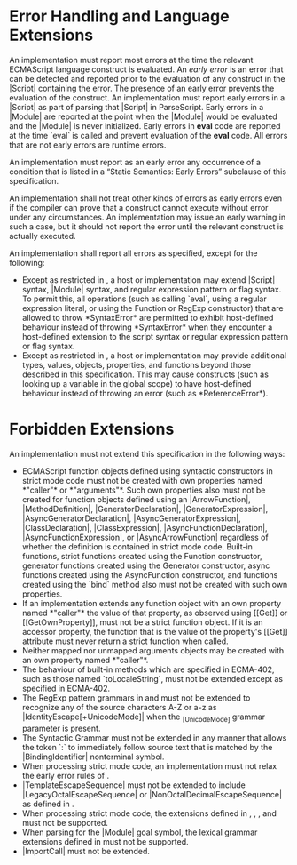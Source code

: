 # Error Handling and Language Extensions
  <p>An implementation must report most errors at the time the relevant ECMAScript language construct is evaluated. An <dfn id="early-error" variants="early errors">early error</dfn> is an error that can be detected and reported prior to the evaluation of any construct in the |Script| containing the error. The presence of an early error prevents the evaluation of the construct. An implementation must report early errors in a |Script| as part of parsing that |Script| in ParseScript. Early errors in a |Module| are reported at the point when the |Module| would be evaluated and the |Module| is never initialized. Early errors in <b>eval</b> code are reported at the time `eval` is called and prevent evaluation of the <b>eval</b> code. All errors that are not early errors are runtime errors.</p>
  <p>An implementation must report as an early error any occurrence of a condition that is listed in a “Static Semantics: Early Errors” subclause of this specification.</p>
  <p>An implementation shall not treat other kinds of errors as early errors even if the compiler can prove that a construct cannot execute without error under any circumstances. An implementation may issue an early warning in such a case, but it should not report the error until the relevant construct is actually executed.</p>
  <p>An implementation shall report all errors as specified, except for the following:</p>
  <ul>
    <li>
      Except as restricted in <emu-xref href="#sec-forbidden-extensions"></emu-xref>, a host or implementation may extend |Script| syntax, |Module| syntax, and regular expression pattern or flag syntax. To permit this, all operations (such as calling `eval`, using a regular expression literal, or using the Function or RegExp constructor) that are allowed to throw *SyntaxError* are permitted to exhibit host-defined behaviour instead of throwing *SyntaxError* when they encounter a host-defined extension to the script syntax or regular expression pattern or flag syntax.
    </li>
    <li>
      Except as restricted in <emu-xref href="#sec-forbidden-extensions"></emu-xref>, a host or implementation may provide additional types, values, objects, properties, and functions beyond those described in this specification. This may cause constructs (such as looking up a variable in the global scope) to have host-defined behaviour instead of throwing an error (such as *ReferenceError*).
    </li>
  </ul>

  <emu-clause id="sec-forbidden-extensions">
    <h1>Forbidden Extensions</h1>
    <p>An implementation must not extend this specification in the following ways:</p>
    <ul>
      <li>
        ECMAScript function objects defined using syntactic constructors in strict mode code must not be created with own properties named *"caller"* or *"arguments"*. Such own properties also must not be created for function objects defined using an |ArrowFunction|, |MethodDefinition|, |GeneratorDeclaration|, |GeneratorExpression|, |AsyncGeneratorDeclaration|, |AsyncGeneratorExpression|, |ClassDeclaration|, |ClassExpression|, |AsyncFunctionDeclaration|, |AsyncFunctionExpression|, or |AsyncArrowFunction| regardless of whether the definition is contained in strict mode code. Built-in functions, strict functions created using the Function constructor, generator functions created using the Generator constructor, async functions created using the AsyncFunction constructor, and functions created using the `bind` method also must not be created with such own properties.
      </li>
      <li>
        If an implementation extends any function object with an own property named *"caller"* the value of that property, as observed using [[Get]] or [[GetOwnProperty]], must not be a strict function object. If it is an accessor property, the function that is the value of the property's [[Get]] attribute must never return a strict function when called.
      </li>
      <li>
        Neither mapped nor unmapped arguments objects may be created with an own property named *"caller"*.
      </li>
      <li>
        The behaviour of built-in methods which are specified in ECMA-402, such as those named `toLocaleString`, must not be extended except as specified in ECMA-402.
      </li>
      <li>
        The RegExp pattern grammars in <emu-xref href="#sec-patterns"></emu-xref> and <emu-xref href="#sec-regular-expressions-patterns"></emu-xref> must not be extended to recognize any of the source characters A-Z or a-z as |IdentityEscape[+UnicodeMode]| when the <sub>[UnicodeMode]</sub> grammar parameter is present.
      </li>
      <li>
        The Syntactic Grammar must not be extended in any manner that allows the token `:` to immediately follow source text that is matched by the |BindingIdentifier| nonterminal symbol.
      </li>
      <li>
        When processing strict mode code, an implementation must not relax the early error rules of <emu-xref href="#sec-numeric-literals-early-errors"></emu-xref>.
      </li>
      <li>
        |TemplateEscapeSequence| must not be extended to include |LegacyOctalEscapeSequence| or |NonOctalDecimalEscapeSequence| as defined in <emu-xref href="#sec-literals-string-literals"></emu-xref>.
      </li>
      <li>
        When processing strict mode code, the extensions defined in <emu-xref href="#sec-labelled-function-declarations"></emu-xref>, <emu-xref href="#sec-block-level-function-declarations-web-legacy-compatibility-semantics"></emu-xref>, <emu-xref href="#sec-functiondeclarations-in-ifstatement-statement-clauses"></emu-xref>, and <emu-xref href="#sec-initializers-in-forin-statement-heads"></emu-xref> must not be supported.
      </li>
      <li>
        When parsing for the |Module| goal symbol, the lexical grammar extensions defined in <emu-xref href="#sec-html-like-comments"></emu-xref> must not be supported.
      </li>
      <!-- The following is so that in the future we can potentially add new arguments or support ArgumentList. -->
      <li>
        |ImportCall| must not be extended.
      </li>
    </ul>
  </emu-clause>

<h1 id="sec-ecmascript-standard-built-in-objects"></h1>
